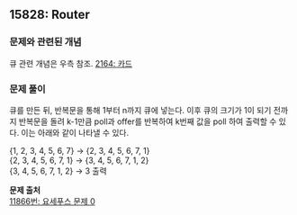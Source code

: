 ## 15828: Router
### 문제와 관련된 개념
큐 관련 개념은 우측 참조. [2164: 카드](https://github.com/yubin21/2023-DataStructure-Study/tree/main/BOJ/2164.%EC%B9%B4%EB%93%9C)
### 문제 풀이
큐를 만든 뒤, 반복문을 통해 1부터 n까지 큐에 넣는다. 이후 큐의 크기가 1이 되기 전까지 반복문을 돌려 k-1만큼 poll과 offer를 반복하여 k번째 값을 poll 하여 출력할 수 있다. 이는 아래와 같이 나타낼 수 있다.

{1, 2, 3, 4, 5, 6, 7}  → {2, 3, 4, 5, 6, 7, 1}  
{2, 3, 4, 5, 6, 7, 1}  → {3, 4, 5, 6, 7, 1, 2}  
{3, 4, 5, 6, 7, 1, 2}  → 3 출력 

**문제 출처**  
[11866번: 요세푸스 문제 0](https://www.acmicpc.net/problem/15828)